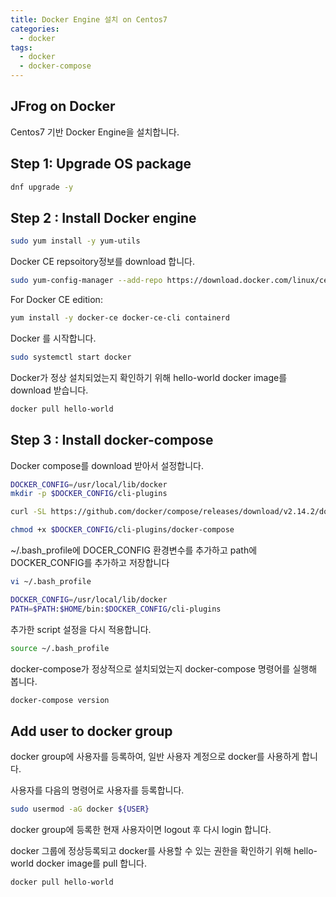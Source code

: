 ```yaml
---
title: Docker Engine 설치 on Centos7
categories:
  - docker 
tags:
  - docker
  - docker-compose
---
```


## JFrog on Docker
Centos7 기반 Docker Engine을 설치합니다.  

## Step 1: Upgrade OS package

```bash
dnf upgrade -y
```

## Step 2 : Install Docker engine 
```bash
sudo yum install -y yum-utils

```
Docker CE repsoitory정보를 download 합니다.  
```bash
sudo yum-config-manager --add-repo https://download.docker.com/linux/centos/docker-ce.repo
```
For Docker CE edition:

```bash
yum install -y docker-ce docker-ce-cli containerd
```

Docker 를 시작합니다.  
```bash
sudo systemctl start docker
```

Docker가 정상 설치되었는지 확인하기 위해 hello-world docker image를 download 받습니다.  
```bash
docker pull hello-world
```

## Step 3 : Install docker-compose  
Docker compose를 download 받아서 설정합니다.  
```bash
DOCKER_CONFIG=/usr/local/lib/docker 
mkdir -p $DOCKER_CONFIG/cli-plugins

curl -SL https://github.com/docker/compose/releases/download/v2.14.2/docker-compose-linux-x86_64 -o $DOCKER_CONFIG/cli-plugins/docker-compose

chmod +x $DOCKER_CONFIG/cli-plugins/docker-compose
```

~/.bash_profile에  DOCER_CONFIG 환경변수를 추가하고 path에 DOCKER_CONFIG를 추가하고 저장합니다  
```bash
vi ~/.bash_profile 

DOCKER_CONFIG=/usr/local/lib/docker
PATH=$PATH:$HOME/bin:$DOCKER_CONFIG/cli-plugins
```
추가한 script 설정을 다시 적용합니다.  
```bash
source ~/.bash_profile 
```

docker-compose가  정상적으로 설치되었는지 docker-compose 명령어를 실행해 봅니다.  
```bash
docker-compose version
```
## Add user to docker group
docker group에  사용자를 등록하여, 일반 사용자 계정으로 docker를 사용하게 합니다.

사용자를 다음의 명령어로 사용자를 등록합니다.  
```bash
sudo usermod -aG docker ${USER}
```
docker group에 등록한 현재 사용자이면 logout 후 다시  login 합니다.  

docker 그룹에 정상등록되고 docker를 사용할 수 있는 권한을 확인하기 위해 hello-world docker image를 pull 합니다.  
```bash
docker pull hello-world
```

